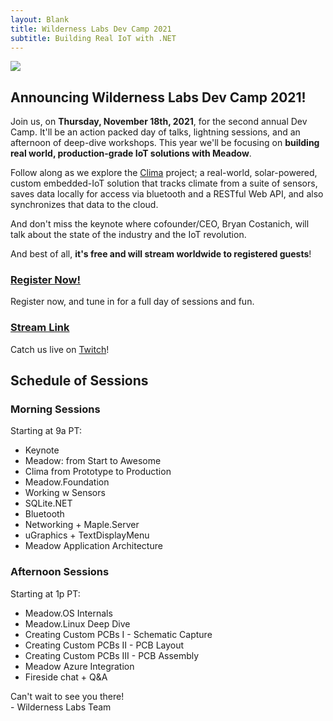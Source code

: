 ```yaml
---
layout: Blank
title: Wilderness Labs Dev Camp 2021
subtitle: Building Real IoT with .NET
---
```


![](/Common_Files/Wilderness_Labs_Dev_Camp.svg)

## Announcing Wilderness Labs Dev Camp 2021!

Join us, on **Thursday, November 18th, 2021**, for the second annual Dev Camp. It'll be an action packed day of talks, lightning sessions, and an afternoon of deep-dive workshops. This year we'll be focusing on **building real world, production-grade IoT solutions with Meadow**.

Follow along as we explore the [Clima](https://github.com/WildernessLabs/Clima) project; a real-world, solar-powered, custom embedded-IoT solution that tracks climate from a suite of sensors, saves data locally for access via bluetooth and a RESTful Web API, and also synchronizes that data to the cloud.

And don't miss the keynote where cofounder/CEO, Bryan Costanich, will talk about the state of the industry and the IoT revolution.

And best of all, **it's free and will stream worldwide to registered guests**!

### [Register Now!](https://www.eventbrite.com/e/devcamp-2021-tickets-179344774047)

Register now, and tune in for a full day of sessions and fun. 

### [Stream Link](https://www.twitch.tv/wildernesslabs)

Catch us live on [Twitch](https://www.twitch.tv/wildernesslabs)!

## Schedule of Sessions

### Morning Sessions

Starting at 9a PT:

* Keynote
* Meadow: from Start to Awesome
* Clima from Prototype to Production
* Meadow.Foundation
* Working w Sensors
* SQLite.NET
* Bluetooth
* Networking + Maple.Server
* uGraphics + TextDisplayMenu
* Meadow Application Architecture

### Afternoon Sessions

Starting at 1p PT:

* Meadow.OS Internals
* Meadow.Linux Deep Dive
* Creating Custom PCBs I - Schematic Capture
* Creating Custom PCBs II - PCB Layout
* Creating Custom PCBs III - PCB Assembly
* Meadow Azure Integration
* Fireside chat + Q&A


Can't wait to see you there!  
\- Wilderness Labs Team